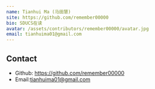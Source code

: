 ```yaml
---
name: Tianhui Ma (马田慧)
site: https://github.com/remember00000
bio: SDUCS在读
avatar: /assets/contributors/remember00000/avatar.jpg
email: tianhuima01@gmail.com
---
```


## Contact

- Github: <https://github.com/remember00000>
- Email:tianhuima01@gmail.com

